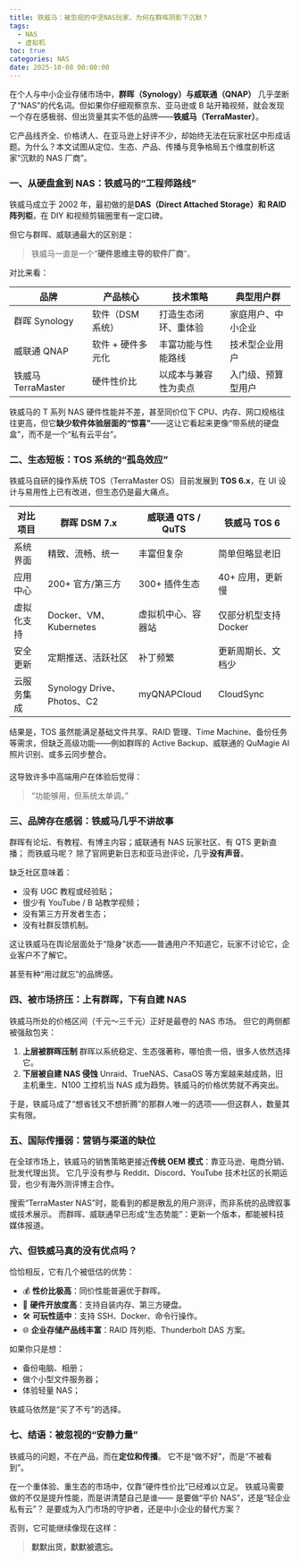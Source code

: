```yaml
---
title: 铁威马：被忽视的中坚NAS玩家，为何在群晖阴影下沉默？
tags:
  - NAS
  - 虚拟机
toc: true
categories: NAS
date: 2025-10-08 00:00:00
---
```


在个人与中小企业存储市场中，**群晖（Synology）与威联通（QNAP）** 几乎垄断了“NAS”的代名词。但如果你仔细观察京东、亚马逊或 B 站开箱视频，就会发现一个存在感极弱、但出货量其实不低的品牌——**铁威马（TerraMaster）**。

它产品线齐全、价格诱人、在亚马逊上好评不少，却始终无法在玩家社区中形成话题。为什么？本文试图从定位、生态、产品、传播与竞争格局五个维度剖析这家“沉默的 NAS 厂商”。

 <!--more-->

### 一、从硬盘盒到 NAS：铁威马的“工程师路线”

铁威马成立于 2002 年，最初做的是**DAS（Direct Attached Storage）和 RAID 阵列柜**，在 DIY 和视频剪辑圈里有一定口碑。

但它与群晖、威联通最大的区别是：

> 铁威马一直是一个“**硬件思维主导的软件厂商**”。

对比来看：

| 品牌               | 产品核心          | 技术策略             | 典型用户群         |
| ------------------ | ----------------- | -------------------- | ------------------ |
| 群晖 Synology      | 软件（DSM 系统）  | 打造生态闭环、重体验 | 家庭用户、中小企业 |
| 威联通 QNAP        | 软件 + 硬件多元化 | 丰富功能与性能路线   | 技术型企业用户     |
| 铁威马 TerraMaster | 硬件性价比        | 以成本与兼容性为卖点 | 入门级、预算型用户 |

铁威马的 T 系列 NAS 硬件性能并不差，甚至同价位下 CPU、内存、网口规格往往更高，但它**缺少软件体验层面的“惊喜”**——这让它看起来更像“带系统的硬盘盒”，而不是一个“私有云平台”。

### 二、生态短板：TOS 系统的“孤岛效应”

铁威马自研的操作系统 TOS（TerraMaster OS）目前发展到 **TOS 6.x**，在 UI 设计与易用性上已有改进，但生态仍是最大痛点。

| 对比项目   | 群晖 DSM 7.x               | 威联通 QTS / QuTS  | 铁威马 TOS 6          |
| ---------- | -------------------------- | ------------------ | --------------------- |
| 系统界面   | 精致、流畅、统一           | 丰富但复杂         | 简单但略显老旧        |
| 应用中心   | 200+ 官方/第三方           | 300+ 插件生态      | 40+ 应用，更新慢      |
| 虚拟化支持 | Docker、VM、Kubernetes     | 虚拟机中心、容器站 | 仅部分机型支持 Docker |
| 安全更新   | 定期推送、活跃社区         | 补丁频繁           | 更新周期长、文档少    |
| 云服务集成 | Synology Drive、Photos、C2 | myQNAPCloud        | CloudSync             |

结果是，TOS 虽然能满足基础文件共享、RAID 管理、Time Machine、备份任务等需求，但缺乏高级功能——例如群晖的 Active Backup、威联通的 QuMagie AI 照片识别、或多云同步整合。

####

这导致许多中高端用户在体验后觉得：

> “功能够用，但系统太单调。”

### 三、品牌存在感弱：铁威马几乎不讲故事

群晖有论坛、有教程、有博主内容；威联通有 NAS 玩家社区、有 QTS 更新直播；
而铁威马呢？
除了官网更新日志和亚马逊评论，几乎**没有声音**。

缺乏社区意味着：

- 没有 UGC 教程或经验贴；
- 很少有 YouTube / B 站教学视频；
- 没有第三方开发者生态；
- 没有社群反馈机制。

这让铁威马在舆论层面处于“隐身”状态——普通用户不知道它，玩家不讨论它，企业客户不了解它。

甚至有种“用过就忘”的品牌感。

### 四、被市场挤压：上有群晖，下有自建 NAS

铁威马所处的价格区间（千元～三千元）正好是最卷的 NAS 市场。
但它的两侧都被强敌包夹：

1. **上层被群晖压制**
   群晖以系统稳定、生态强著称，哪怕贵一倍，很多人依然选择它。
2. **下层被自建 NAS 侵蚀**
   Unraid、TrueNAS、CasaOS 等方案越来越成熟，旧主机重生、N100 工控机当 NAS 成为趋势。铁威马的价格优势就不再突出。

于是，铁威马成了“想省钱又不想折腾”的那群人唯一的选项——但这群人，数量其实有限。

### 五、国际传播弱：营销与渠道的缺位

在全球市场上，铁威马的销售策略更接近**传统 OEM 模式**：靠亚马逊、电商分销、批发代理出货。
它几乎没有参与 Reddit、Discord、YouTube 技术社区的长期运营，也少有海外测评博主合作。

搜索“TerraMaster NAS”时，能看到的都是散乱的用户测评，而非系统的品牌叙事或技术展示。
而群晖、威联通早已形成“生态势能”：更新一个版本，都能被科技媒体报道。

### 六、但铁威马真的没有优点吗？

恰恰相反，它有几个被低估的优势：

- 💰 **性价比极高**：同价性能普遍优于群晖。
- 🧩 **硬件开放度高**：支持自装内存、第三方硬盘。
- 🛠 **可玩性适中**：支持 SSH、Docker、命令行操作。
- 🌐 **企业存储产品线丰富**：RAID 阵列柜、Thunderbolt DAS 方案。

如果你只是想：

- 备份电脑、相册；
- 做个小型文件服务器；
- 体验轻量 NAS；

铁威马依然是“买了不亏”的选择。

### 七、结语：被忽视的“安静力量”

铁威马的问题，不在产品，而在**定位和传播**。
它不是“做不好”，而是“不被看到”。

在一个重体验、重生态的市场中，仅靠“硬件性价比”已经难以立足。
铁威马需要做的不仅是提升性能，而是讲清楚自己是谁——
是要做“平价 NAS”，还是“轻企业私有云”？
是要成为入门市场的守护者，还是中小企业的替代方案？

否则，它可能继续像现在这样：

> **默默出货，默默被遗忘。**

